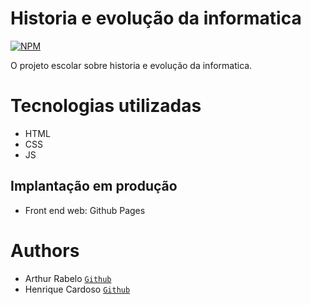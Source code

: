 # Historia e evolução da informatica
[![NPM](https://img.shields.io/npm/l/react)](https://github.com/ArthurUndefined/Projeto-Escolar-HEI/blob/master/licence) 

 O projeto escolar sobre historia e evolução da informatica.

# Tecnologias utilizadas
- HTML
- CSS
- JS

## Implantação em produção
- Front end web: Github Pages

# Authors
- Arthur Rabelo <code><a href="https://github.com/ArthurUndefined">Github</a></code>
- Henrique Cardoso <code><a href="https://github.com/CardosoMMV">Github</a></code>

